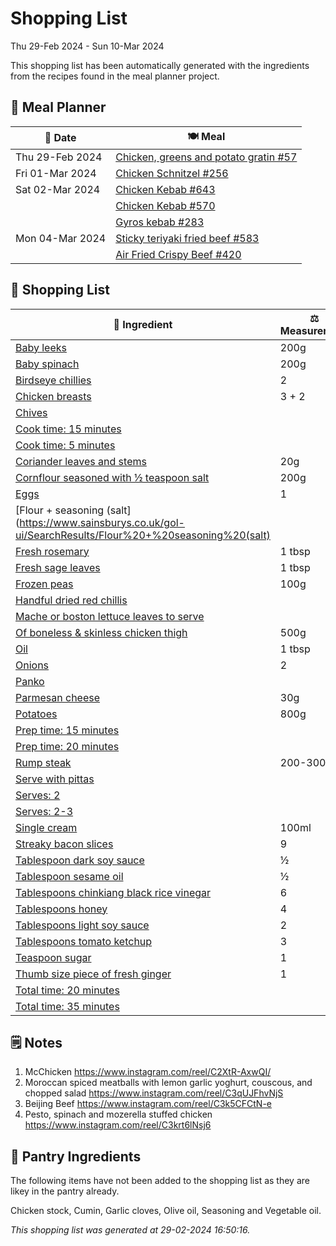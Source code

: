 # Shopping List

Thu 29-Feb 2024 - Sun 10-Mar 2024

This shopping list has been automatically generated with the ingredients from the recipes found in the meal planner project.

## 📅 Meal Planner

|📅 Date| 🍽️ Meal|
|----|----|
|Thu 29-Feb 2024|[Chicken, greens and potato gratin #57](https://github.com/jcallaghan/The-Cookbook/issues/57)|
|Fri 01-Mar 2024|[Chicken Schnitzel  #256](https://github.com/jcallaghan/The-Cookbook/issues/256)|
|Sat 02-Mar 2024|[Chicken Kebab #643](https://github.com/jcallaghan/The-Cookbook/issues/643)|
||[Chicken Kebab #570](https://github.com/jcallaghan/The-Cookbook/issues/570)|
||[Gyros kebab #283](https://github.com/jcallaghan/The-Cookbook/issues/283)|
|Mon 04-Mar 2024|[Sticky teriyaki fried beef #583](https://github.com/jcallaghan/The-Cookbook/issues/583)|
||[Air Fried Crispy Beef #420](https://github.com/jcallaghan/The-Cookbook/issues/420)|

## 🛒 Shopping List

| 🍌 Ingredient| ⚖️ Measurement|
|----------|-----------|
|[Baby leeks](https://www.sainsburys.co.uk/gol-ui/SearchResults/Baby%20leeks)|200g|
|[Baby spinach](https://www.sainsburys.co.uk/gol-ui/SearchResults/Baby%20spinach)|200g|
|[Birdseye chillies](https://www.sainsburys.co.uk/gol-ui/SearchResults/Birdseye%20chillies)|2|
|[Chicken breasts](https://www.sainsburys.co.uk/gol-ui/SearchResults/Chicken%20breasts)|3 + 2|
|[Chives](https://www.sainsburys.co.uk/gol-ui/SearchResults/Chives)||
|[Cook time: 15 minutes](https://www.sainsburys.co.uk/gol-ui/SearchResults/Cook%20time:%2015%20minutes)||
|[Cook time: 5 minutes](https://www.sainsburys.co.uk/gol-ui/SearchResults/Cook%20time:%205%20minutes)||
|[Coriander leaves and stems](https://www.sainsburys.co.uk/gol-ui/SearchResults/Coriander%20leaves%20and%20stems)|20g|
|[Cornflour seasoned with ½ teaspoon salt](https://www.sainsburys.co.uk/gol-ui/SearchResults/Cornflour%20seasoned%20with%20½%20teaspoon%20salt)|200g|
|[Eggs](https://www.sainsburys.co.uk/gol-ui/SearchResults/Eggs)|1|
|[Flour + seasoning (salt](https://www.sainsburys.co.uk/gol-ui/SearchResults/Flour%20+%20seasoning%20(salt)||
|[Fresh rosemary](https://www.sainsburys.co.uk/gol-ui/SearchResults/Fresh%20rosemary)|1 tbsp|
|[Fresh sage leaves](https://www.sainsburys.co.uk/gol-ui/SearchResults/Fresh%20sage%20leaves)|1 tbsp|
|[Frozen peas](https://www.sainsburys.co.uk/gol-ui/SearchResults/Frozen%20peas)|100g|
|[Handful dried red chillis](https://www.sainsburys.co.uk/gol-ui/SearchResults/Handful%20dried%20red%20chillis)||
|[Mache or boston lettuce leaves to serve](https://www.sainsburys.co.uk/gol-ui/SearchResults/Mache%20or%20boston%20lettuce%20leaves%20to%20serve)||
|[Of boneless & skinless chicken thigh](https://www.sainsburys.co.uk/gol-ui/SearchResults/Of%20boneless%20&%20skinless%20chicken%20thigh)|500g|
|[Oil](https://www.sainsburys.co.uk/gol-ui/SearchResults/Oil)|1 tbsp|
|[Onions](https://www.sainsburys.co.uk/gol-ui/SearchResults/Onions)|2|
|[Panko](https://www.sainsburys.co.uk/gol-ui/SearchResults/Panko)||
|[Parmesan cheese](https://www.sainsburys.co.uk/gol-ui/SearchResults/Parmesan%20cheese)|30g|
|[Potatoes](https://www.sainsburys.co.uk/gol-ui/SearchResults/Potatoes)|800g|
|[Prep time: 15 minutes](https://www.sainsburys.co.uk/gol-ui/SearchResults/Prep%20time:%2015%20minutes)||
|[Prep time: 20 minutes](https://www.sainsburys.co.uk/gol-ui/SearchResults/Prep%20time:%2020%20minutes)||
|[Rump steak](https://www.sainsburys.co.uk/gol-ui/SearchResults/Rump%20steak)|200-300g|
|[Serve with pittas](https://www.sainsburys.co.uk/gol-ui/SearchResults/Serve%20with%20pittas)||
|[Serves: 2](https://www.sainsburys.co.uk/gol-ui/SearchResults/Serves:%202)||
|[Serves: 2-3](https://www.sainsburys.co.uk/gol-ui/SearchResults/Serves:%202-3)||
|[Single cream](https://www.sainsburys.co.uk/gol-ui/SearchResults/Single%20cream)|100ml|
|[Streaky bacon slices](https://www.sainsburys.co.uk/gol-ui/SearchResults/Streaky%20bacon%20slices)|9|
|[Tablespoon dark soy sauce](https://www.sainsburys.co.uk/gol-ui/SearchResults/Tablespoon%20dark%20soy%20sauce)|½|
|[Tablespoon sesame oil](https://www.sainsburys.co.uk/gol-ui/SearchResults/Tablespoon%20sesame%20oil)|½|
|[Tablespoons chinkiang black rice vinegar](https://www.sainsburys.co.uk/gol-ui/SearchResults/Tablespoons%20chinkiang%20black%20rice%20vinegar)|6|
|[Tablespoons honey](https://www.sainsburys.co.uk/gol-ui/SearchResults/Tablespoons%20honey)|4|
|[Tablespoons light soy sauce](https://www.sainsburys.co.uk/gol-ui/SearchResults/Tablespoons%20light%20soy%20sauce)|2|
|[Tablespoons tomato ketchup](https://www.sainsburys.co.uk/gol-ui/SearchResults/Tablespoons%20tomato%20ketchup)|3|
|[Teaspoon sugar](https://www.sainsburys.co.uk/gol-ui/SearchResults/Teaspoon%20sugar)|1|
|[Thumb size piece of fresh ginger](https://www.sainsburys.co.uk/gol-ui/SearchResults/Thumb%20size%20piece%20of%20fresh%20ginger)|1|
|[Total time: 20 minutes](https://www.sainsburys.co.uk/gol-ui/SearchResults/Total%20time:%2020%20minutes)||
|[Total time: 35 minutes](https://www.sainsburys.co.uk/gol-ui/SearchResults/Total%20time:%2035%20minutes)||

## 🗒️ Notes

1. McChicken https://www.instagram.com/reel/C2XtR-AxwQI/
1. Moroccan spiced meatballs with lemon garlic yoghurt, couscous, and chopped salad https://www.instagram.com/reel/C3qUJFhvNjS
1. Beijing Beef 
https://www.instagram.com/reel/C3k5CFCtN-e
1. Pesto, spinach and mozerella stuffed chicken https://www.instagram.com/reel/C3krt6lNsj6

## 🏪 Pantry Ingredients

The following items have not been added to the shopping list as they are likey in the pantry already.

Chicken stock, Cumin, Garlic cloves, Olive oil, Seasoning and Vegetable oil.


_This shopping list was generated at 29-02-2024 16:50:16._